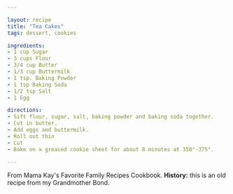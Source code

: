 ```yaml
---

layout: recipe
title: "Tea Cakes"
tags: dessert, cookies

ingredients:
- 1 cup Sugar
- 3 cups Flour
- 3/4 cup Butter
- 1/3 cup Buttermilk
- 1 tsp. Baking Powder
- 1 tsp Baking Soda
- 1/2 tsp Salt
- 1 Egg

directions:
- Sift flour, sugar, salt, baking powder and baking soda together.
- Cut in butter.
- Add eggs and buttermilk.
- Roll out thin
- Cut
- Bake on a greased cookie sheet for about 8 minutes at 350°-375°.

---
```


From Mama Kay's Favorite Family Recipes Cookbook. **History:** this is an old recipe from my Grandmother Bond.